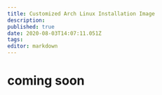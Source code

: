 ```yaml
---
title: Customized Arch Linux Installation Image
description: 
published: true
date: 2020-08-03T14:07:11.051Z
tags: 
editor: markdown
---
```


# coming soon